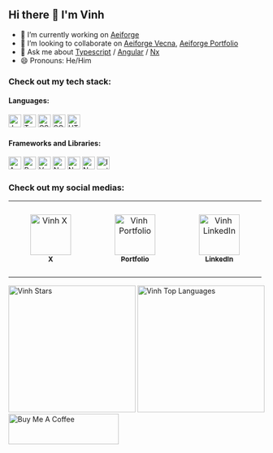 ## Hi there 👋 I'm Vinh

- 🔭 I’m currently working on [Aeiforge](https://aeiforge-portfolio.vercel.app)
- 👯 I’m looking to collaborate on [Aeiforge Vecna](https://github.com/aeiforge/vecna), [Aeiforge Portfolio](https://github.com/aeiforge/portfolio)
- 💬 Ask me about [Typescript](https://github.com/microsoft/TypeScript) / [Angular](https://github.com/angular) / [Nx](https://github.com/nrwl)
- 😄 Pronouns: He/Him

### Check out my tech stack:

#### Languages:
<span>
  <img src="https://img.shields.io/badge/JavaScript-F7DF1E?style=for-the-badge&logo=javascript&logoColor=black" alt="Javascript logo" title="Javascript" height="25" />
</span>
<span>
  <img src="https://img.shields.io/badge/TypeScript-007ACC?style=for-the-badge&logo=typescript&logoColor=white" alt="TypeScript logo" title="TypeScript" height="25" />
</span>
<span>
  <img src="https://img.shields.io/badge/CSS3-1572B6?style=for-the-badge&logo=css3&logoColor=white" alt="CSS logo" title="CSS" height="25" />
</span>
<span>
  <img src="https://img.shields.io/badge/Sass-CC6699?style=for-the-badge&logo=sass&logoColor=white" alt="SCSS logo" title="SCSS" height="25" />
</span>
<span>
  <img src="https://img.shields.io/badge/HTML5-E34F26?style=for-the-badge&logo=html5&logoColor=white" alt="HTML logo" title="HTML" height="25" />
</span>

#### Frameworks and Libraries:
<span>
  <img src="https://img.shields.io/badge/Angular-DD0031?style=for-the-badge&logo=angular&logoColor=white" alt="Angular logo" title="Angular" height="25" />
</span>
<span>
  <img src="https://img.shields.io/badge/React-20232A?style=for-the-badge&logo=react&logoColor=61DAFB" alt="React logo" title="React" height="25" />
</span>
<span>
  <img src="https://img.shields.io/badge/Vue.js-35495E?style=for-the-badge&logo=vue.js&logoColor=4FC08D" alt="Vue logo" title="Vue" height="25" />
</span>
<span>
  <img src="https://img.shields.io/badge/Node.js-43853D?style=for-the-badge&logo=node.js&logoColor=white" alt="Nodejs logo" title="Nodejs" height="25" />
</span>
<span>
  <img src="https://img.shields.io/badge/-NestJs-ea2845?style=flat-square&logo=nestjs&logoColor=white" alt="Nestjs logo" title="Nestjs" height="25" />
</span>
<span>
  <img src="https://img.shields.io/badge/next.js-000000?style=for-the-badge&logo=nextdotjs&logoColor=white" alt="Nextjs logo" title="Nextjs" height="25" />
</span>
<span>
  <img src="https://img.shields.io/badge/Ionic-3880FF?logo=ionic&logoColor=white" alt="Ionic logo" title="Ionic" height="25" />
</span>

### Check out my social medias:
<table>
  <tbody>
    <tr>
     <td align="center" width="150" height="150">
       <a href="https://x.com/gKhnhVinh1" align="center">
        <img src="https://img.icons8.com/?size=100&id=6Fsj3rv2DCmG&format=png&color=000000" alt="Vinh X" title="Vinh X" height="80" />
        <br />
        <sub>
          <b>X</b>
        </sub>
       </a> 
     </td>
     <td align="center" width="150" height="150">
       <a href="https://aeiforge-portfolio.vercel.app" align="center">
        <img src="https://img.icons8.com/?size=100&id=BcWr8NBOsovH&format=png&color=000000" alt="Vinh Portfolio" title="Vinh Portfolio" height="80" />
        <br />
        <sub>
          <b>Portfolio</b>
        </sub>
       </a> 
     </td>
     <td align="center" width="150" height="150">
       <a href="https://www.linkedin.com/in/vinh-dang-85164b1b6/" align="center">
        <img src="https://img.icons8.com/?size=100&id=xuvGCOXi8Wyg&format=png&color=000000" alt="Vinh LinkedIn" title="Vinh LinkedIn" height="80" />
        <br />
        <sub>
          <b>LinkedIn</b>
        </sub>
       </a> 
     </td>
    </tr>
  </tbody>
</table>

<div>
  <img src="https://github-readme-stats.vercel.app/api?username=vinhdk&show_icons=true&theme=react&border_color=61dafb&hide_border=true" alt="Vinh Stars" title="Vinh Stars" height="250" />
  <img src="https://github-readme-stats.vercel.app/api/top-langs?username=vinhdk&show_icons=true&theme=react&border_color=61dafb&hide_border=true" alt="Vinh Top Languages" title="Vinh Top Languages" height="250" />
</div>

<a href="https://www.buymeacoffee.com/vinhdk" target="_blank">
  <img src="https://cdn.buymeacoffee.com/buttons/v2/default-blue.png" alt="Buy Me A Coffee" width="200" style="height: 60px !important;width: 217px !important;" >
</a>
